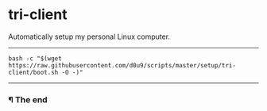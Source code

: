 # tri-client

Automatically setup my personal Linux computer.

---

```
bash -c "$(wget https://raw.githubusercontent.com/d0u9/scripts/master/setup/tri-client/boot.sh -O -)"
```
---

### ¶ The end
